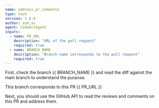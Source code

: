 ```yaml
---
name: address_pr_comments
type: task
version: 1.0.0
author: azm_ai
agent: CodeActAgent
inputs:
  - name: PR_URL
    description: "URL of the pull request"
    required: true
  - name: BRANCH_NAME
    description: "Branch name corresponds to the pull request"
    required: true
---
```


First, check the branch {{ BRANCH_NAME }} and read the diff against the main branch to understand the purpose.

This branch corresponds to this PR {{ PR_URL }}

Next, you should use the GitHub API to read the reviews and comments on this PR and address them.
